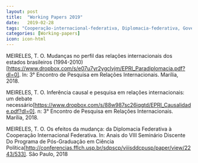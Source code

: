 ```yaml
---
layout: post
title:  "Working Papers 2019"
date:   2019-02-28
tags: "Cooperação-internacional-federativa, Diplomacia-federativa, Governos-subnacionais, Paradiplomacia, Política-externa- subnacional, QCA, Inferência-causal, Experimentos, Estudos-observacionais"
categories: [Working-papers]
icon: icon-html
---
```


MEIRELES, T. O. Mudanças no perfil das relações internacionais dos estados brasileiros (1994-2010)[https://www.dropbox.com/s/e07u7yr2ygclvjm/EPRI_Paradiplomacia.pdf?dl=0]. In: 3° Encontro de Pesquisa em Relações Internacionais. Marília, 2018.

MEIRELES, T. O. Inferência causal e pesquisa em relações internacionais: um debate necessário[https://www.dropbox.com/s/88w987sc26iqgtd/EPRI_Causalidade.pdf?dl=0]. n: 3° Encontro de Pesquisa em Relações Internacionais. Marília, 2018.

MEIRELES, T. O. Os efeitos da mudança: da Diplomacia Federativa à Cooperação Internacional Federativa. In: Anais do VIII Seminário Discente Do Programa de Pós-Graduação em Ciência Política[http://conferencias.fflch.usp.br/sdpscp/viiisddcpusp/paper/view/2243/533]. São Paulo, 2018

